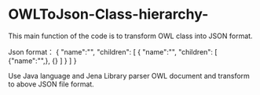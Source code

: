 # OWLToJson-Class-hierarchy-
This main  function  of the code is to transform OWL class into JSON format.

Json format：
{
  "name":"<name>",
  "children":
    [
      {
        "name":"<name>",
         "children":
          [
            {"name":"<name>",<null or children array>},
            {<the same as above...>}
          ]
      }
    ]
}

Use Java language and Jena Library parser OWL document and transform to above JSON file format.
